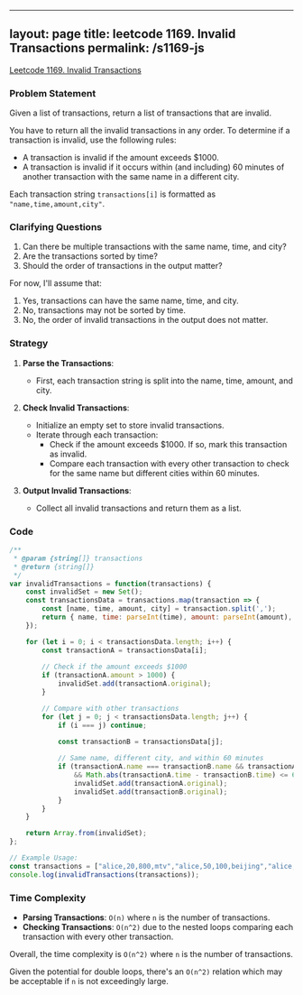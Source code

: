 
---
layout: page
title: leetcode 1169. Invalid Transactions
permalink: /s1169-js
---
[Leetcode 1169. Invalid Transactions](https://algoadvance.github.io/algoadvance/l1169)
### Problem Statement

Given a list of transactions, return a list of transactions that are invalid.

You have to return all the invalid transactions in any order. To determine if a transaction is invalid, use the following rules:  
- A transaction is invalid if the amount exceeds $1000.
- A transaction is invalid if it occurs within (and including) 60 minutes of another transaction with the same name in a different city.

Each transaction string `transactions[i]` is formatted as `"name,time,amount,city"`.

### Clarifying Questions

1. Can there be multiple transactions with the same name, time, and city?
2. Are the transactions sorted by time?
3. Should the order of transactions in the output matter?

For now, I'll assume that:
1. Yes, transactions can have the same name, time, and city.
2. No, transactions may not be sorted by time.
3. No, the order of invalid transactions in the output does not matter.

### Strategy

1. **Parse the Transactions**:
   - First, each transaction string is split into the name, time, amount, and city.
   
2. **Check Invalid Transactions**:
   - Initialize an empty set to store invalid transactions.
   - Iterate through each transaction:
     - Check if the amount exceeds $1000. If so, mark this transaction as invalid.
     - Compare each transaction with every other transaction to check for the same name but different cities within 60 minutes.
   
3. **Output Invalid Transactions**:
   - Collect all invalid transactions and return them as a list.

### Code

```javascript
/**
 * @param {string[]} transactions
 * @return {string[]}
 */
var invalidTransactions = function(transactions) {
    const invalidSet = new Set();
    const transactionsData = transactions.map(transaction => {
        const [name, time, amount, city] = transaction.split(',');
        return { name, time: parseInt(time), amount: parseInt(amount), city, original: transaction };
    });

    for (let i = 0; i < transactionsData.length; i++) {
        const transactionA = transactionsData[i];
        
        // Check if the amount exceeds $1000
        if (transactionA.amount > 1000) {
            invalidSet.add(transactionA.original);
        }

        // Compare with other transactions
        for (let j = 0; j < transactionsData.length; j++) {
            if (i === j) continue;
            
            const transactionB = transactionsData[j];

            // Same name, different city, and within 60 minutes
            if (transactionA.name === transactionB.name && transactionA.city !== transactionB.city 
                && Math.abs(transactionA.time - transactionB.time) <= 60) {
                invalidSet.add(transactionA.original);
                invalidSet.add(transactionB.original);
            }
        }
    }

    return Array.from(invalidSet);
};

// Example Usage:
const transactions = ["alice,20,800,mtv","alice,50,100,beijing","alice,51,100,mtv"];
console.log(invalidTransactions(transactions));
```

### Time Complexity

- **Parsing Transactions**: `O(n)` where `n` is the number of transactions.
- **Checking Transactions**: `O(n^2)` due to the nested loops comparing each transaction with every other transaction.

Overall, the time complexity is `O(n^2)` where `n` is the number of transactions.

Given the potential for double loops, there's an `O(n^2)` relation which may be acceptable if `n` is not exceedingly large.